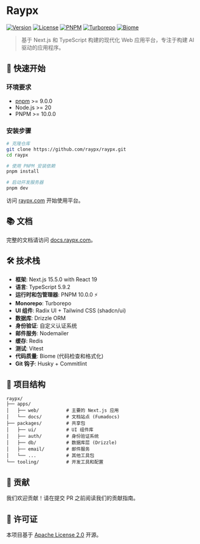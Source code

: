 # Raypx

[![Version](https://img.shields.io/github/package-json/v/raypx/raypx-core?style=flat-square)](https://github.com/raypx/raypx-core)
[![License](https://img.shields.io/github/license/raypx/raypx-core?style=flat-square)](https://opensource.org/licenses/Apache-2.0)
[![PNPM](https://img.shields.io/badge/PNPM-10.0.0-black?style=flat-square&logo=pnpm)](https://pnpm.io/)
[![Turborepo](https://img.shields.io/badge/Turborepo-monorepo-red?style=flat-square&logo=turborepo)](https://turbo.build/)
[![Biome](https://img.shields.io/badge/Biome-linter%20%26%20formatter-yellow?style=flat-square&logo=biome)](https://biomejs.dev/)

> 基于 Next.js 和 TypeScript 构建的现代化 Web 应用平台，专注于构建 AI 驱动的应用程序。

## 🚀 快速开始

### 环境要求

- [pnpm](https://pnpm.io/) >= 9.0.0
- Node.js >= 20
- PNPM >= 10.0.0

### 安装步骤

```bash
# 克隆仓库
git clone https://github.com/raypx/raypx.git
cd raypx

# 使用 PNPM 安装依赖
pnpm install

# 启动开发服务器
pnpm dev
```

访问 [raypx.com](https://dub.sh/raypx) 开始使用平台。

## 📚 文档

完整的文档请访问 [docs.raypx.com](https://docs.raypx.com)。

## 🛠️ 技术栈

- **框架**: Next.js 15.5.0 with React 19
- **语言**: TypeScript 5.9.2
- **运行时和包管理器**: PNPM 10.0.0 ⚡
- **Monorepo**: Turborepo
- **UI 组件**: Radix UI + Tailwind CSS (shadcn/ui)
- **数据库**: Drizzle ORM
- **身份验证**: 自定义认证系统
- **邮件服务**: Nodemailer
- **缓存**: Redis
- **测试**: Vitest
- **代码质量**: Biome (代码检查和格式化)
- **Git 钩子**: Husky + Commitlint

## 📁 项目结构

```
raypx/
├── apps/
│   ├── web/          # 主要的 Next.js 应用
│   └── docs/         # 文档站点 (Fumadocs)
├── packages/         # 共享包
│   ├── ui/           # UI 组件库
│   ├── auth/         # 身份验证系统
│   ├── db/           # 数据库层 (Drizzle)
│   ├── email/        # 邮件服务
│   └── ...           # 其他工具包
└── tooling/          # 开发工具和配置
```

## 🤝 贡献

我们欢迎贡献！请在提交 PR 之前阅读我们的贡献指南。

## 📄 许可证

本项目基于 [Apache License 2.0](https://opensource.org/licenses/Apache-2.0) 开源。